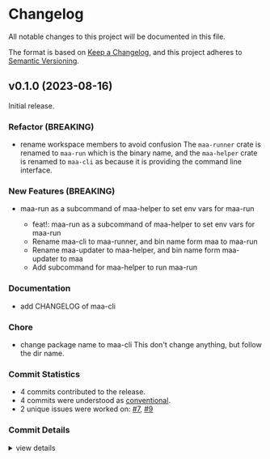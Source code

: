 # Changelog

All notable changes to this project will be documented in this file.

The format is based on [Keep a Changelog](https://keepachangelog.com/en/1.0.0/),
and this project adheres to [Semantic Versioning](https://semver.org/spec/v2.0.0.html).

## v0.1.0 (2023-08-16)

Initial release.

### Refactor (BREAKING)

 - <csr-id-744e0ad67b4fbf3937169c96821f98b6176e3816/> rename workspace members to avoid confusion
   The `maa-runner` crate is renamed to `maa-run` which is the binary name,
   and the `maa-helper` crate is renamed to `maa-cli` as because it is providing
   the command line interface.

### New Features (BREAKING)

 - <csr-id-b95d1ed2687c8cfba73e2558a2835e627e5d34a6/> maa-run as a subcommand of maa-helper to set env vars for maa-run
   * feat!: maa-run as a subcommand of maa-helper to set env vars for maa-run
   
   - Rename maa-cli to maa-runner, and bin name form maa to maa-run
   - Rename maa-updater to maa-helper, and bin name form maa-updater to maa
   - Add subcommand for maa-helper to run maa-run

### Documentation

 - <csr-id-9f196ae99193e45e9c6625ac92fefd0a8f04c4eb/> add CHANGELOG of maa-cli

### Chore

 - <csr-id-e4b134dbfb2800760fca355750e3e0ec26e8437a/> change package name to maa-cli
   This don't change anything, but follow the dir name.

### Commit Statistics

<csr-read-only-do-not-edit/>

 - 4 commits contributed to the release.
 - 4 commits were understood as [conventional](https://www.conventionalcommits.org).
 - 2 unique issues were worked on: [#7](https://github.com/wangl-cc/maa-cli/issues/7), [#9](https://github.com/wangl-cc/maa-cli/issues/9)

### Commit Details

<csr-read-only-do-not-edit/>

<details><summary>view details</summary>

 * **[#7](https://github.com/wangl-cc/maa-cli/issues/7)**
    - Maa-run as a subcommand of maa-helper to set env vars for maa-run ([`b95d1ed`](https://github.com/wangl-cc/maa-cli/commit/b95d1ed2687c8cfba73e2558a2835e627e5d34a6))
 * **[#9](https://github.com/wangl-cc/maa-cli/issues/9)**
    - Rename workspace members to avoid confusion ([`744e0ad`](https://github.com/wangl-cc/maa-cli/commit/744e0ad67b4fbf3937169c96821f98b6176e3816))
 * **Uncategorized**
    - Add CHANGELOG of maa-cli ([`9f196ae`](https://github.com/wangl-cc/maa-cli/commit/9f196ae99193e45e9c6625ac92fefd0a8f04c4eb))
    - Change package name to maa-cli ([`e4b134d`](https://github.com/wangl-cc/maa-cli/commit/e4b134dbfb2800760fca355750e3e0ec26e8437a))
</details>

